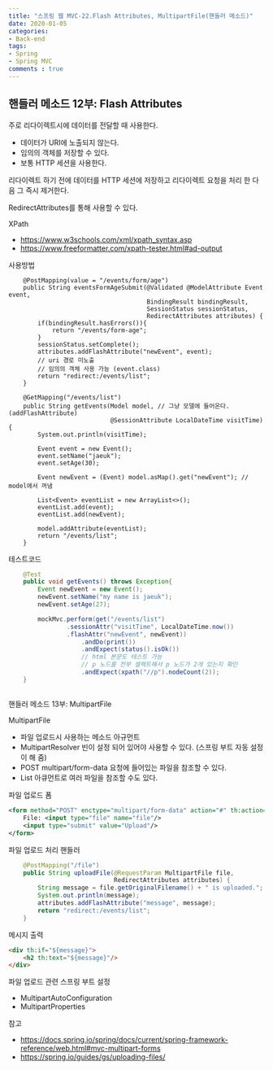 ```yaml
---  
title: "스프링 웹 MVC-22.Flash Attributes, MultipartFile(핸들러 메소드)"
date: 2020-01-05
categories: 
- Back-end
tags:
- Spring 
- Spring MVC
comments : true
---
```


## 핸들러 메소드 12부: Flash Attributes
주로 리다이렉트시에 데이터를 전달할 때 사용한다.
- 데이터가 URI에 노출되지 않는다.
- 임의의 객체를 저장할 수 있다.
- 보통 HTTP 세션을 사용한다.

리다이렉트 하기 전에 데이터를 HTTP 세션에 저장하고 리다이렉트 요청을 처리 한 다음 그 즉시 제거한다.

RedirectAttributes를 통해 사용할 수 있다.

XPath
- https://www.w3schools.com/xml/xpath_syntax.asp
- https://www.freeformatter.com/xpath-tester.html#ad-output


사용방법
~~~
    @PostMapping(value = "/events/form/age")
    public String eventsFormAgeSubmit(@Validated @ModelAttribute Event event,
                                      BindingResult bindingResult,
                                      SessionStatus sessionStatus,
                                      RedirectAttributes attributes) {
        if(bindingResult.hasErrors()){
            return "/events/form-age";
        }
        sessionStatus.setComplete();
        attributes.addFlashAttribute("newEvent", event);
        // uri 경로 미노출
        // 임의의 객체 사용 가능 (event.class)
        return "redirect:/events/list";
    }

    @GetMapping("/events/list")
    public String getEvents(Model model, // 그냥 모델에 들어온다. (addFlashAttribute)
                            @SessionAttribute LocalDateTime visitTime){
        System.out.println(visitTime);

        Event event = new Event();
        event.setName("jaeuk");
        event.setAge(30);

        Event newEvent = (Event) model.asMap().get("newEvent"); // model에서 꺼냄

        List<Event> eventList = new ArrayList<>();
        eventList.add(event);
        eventList.add(newEvent);

        model.addAttribute(eventList);
        return "/events/list";
    }
~~~


테스트코드
~~~java
    @Test
    public void getEvents() throws Exception{
        Event newEvent = new Event();
        newEvent.setName("my name is jaeuk");
        newEvent.setAge(27);

        mockMvc.perform(get("/events/list")
                .sessionAttr("visitTime", LocalDateTime.now())
                .flashAttr("newEvent", newEvent))
                    .andDo(print())
                    .andExpect(status().isOk())
                    // html 본문도 테스트 가능
                    // p 노드를 전부 셀렉트해서 p 노드가 2개 있는지 확인
                    .andExpect(xpath("//p").nodeCount(2));
    }
~~~    



## 
핸들러 메소드 13부: MultipartFile

MultipartFile
- 파일 업로드시 사용하는 메소드 아규먼트
- MultipartResolver 빈이 설정 되어 있어야 사용할 수 있다. (스프링 부트 자동 설정이 해 줌)
- POST multipart/form-data 요청에 들어있는 파일을 참조할 수 있다.
- List<MultipartFile> 아큐먼트로 여러 파일을 참조할 수도 있다.

파일 업로드 폼
~~~xml
<form method="POST" enctype="multipart/form-data" action="#" th:action="@{/file}">
    File: <input type="file" name="file"/>
    <input type="submit" value="Upload"/>
</form>
~~~

파일 업로드 처리 핸들러
~~~java
    @PostMapping("/file")
    public String uploadFile(@RequestParam MultipartFile file,
                             RedirectAttributes attributes) {
        String message = file.getOriginalFilename() + " is uploaded.";
        System.out.println(message);
        attributes.addFlashAttribute("message", message);
        return "redirect:/events/list";
    }
~~~
메시지 출력
~~~html
<div th:if="${message}">
    <h2 th:text="${message}"/>
</div>
~~~

파일 업로드 관련 스프링 부트 설정
- MultipartAutoConfiguration
- MultipartProperties

참고
- https://docs.spring.io/spring/docs/current/spring-framework-reference/web.html#mvc-multipart-forms
- https://spring.io/guides/gs/uploading-files/
